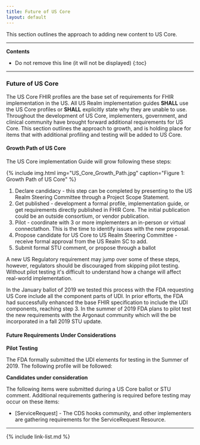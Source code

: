 ```yaml
---
title: Future of US Core
layout: default
---
```


This section outlines the approach to adding new content to US Core.

---

<!-- TOC  the css styling for this is \pages\assets\css\project.css under 'markdown-toc'-->
**Contents**

* Do not remove this line (it will not be displayed)
{:toc}

---

<!-- end TOC -->

### Future of US Core

The US Core FHIR profiles are the base set of requirements for FHIR implementation in the US. All US Realm implementation guides **SHALL** use the US Core profiles or **SHALL** explicitly state why they are unable to use. Throughout the development of US Core, implementers, government, and clinical community have brought forward additional requirements for US Core. This section outlines the approach to growth, and is holding place for items that with additional profiling and testing will be added to US Core.

#### Growth Path of US Core

The US Core implementation Guide will grow following these steps:

{% include img.html img="US_Core_Growth_Path.jpg" caption="Figure 1: Growth Path of US Core" %}

1. Declare candidacy - this step can be completed by presenting to the US Realm Steering Committee through a Project Scope Statement.
1. Get published - development a formal profile, implementation guide, or get requirements directly published in  FHIR Core. The initial publication could be an outside consortium, or vendor publication.
1. Pilot - coordinate with 3 or more implementers an in-person or virtual connectathon. This is the time to identify issues with the new proposal.
1. Propose candidate for US Core to US Realm Steering Committee - receive formal approval from the US Realm SC to add.
1. Submit formal STU comment, or propose through a ballot

A new US Regulatory requirement may jump over some of these steps, however, regulators should be discouraged from skipping pilot testing. Without pilot testing it's difficult to understand how a change will affect real-world implementation.

In the January ballot of 2019 we tested this process with the FDA requesting US Core include all the component parts of UDI. In prior efforts, the FDA had successfully enhanced the base FHIR specification to include the UDI components, reaching step 3. In the summer of 2019 FDA plans to pilot test the new requirements with the Argonaut community which will the be incorporated in a fall 2019 STU update.

#### Future Requirements Under Considerations

**Pilot Testing**

The FDA formally submitted the UDI elements for testing in the Summer of 2019. The following profile will be followed:

<!--(create new UDI component profile?) -->

**Candidates under consideration**

The following items were submitted during a US Core ballot or STU comment. Additional requirements gathering is required before testing may occur on these items:
* [ServiceRequest] - The CDS hooks community, and other implementers are gathering requirements for the ServiceRequest Resource.


------------------------------------------------------------------------

{% include link-list.md %}
